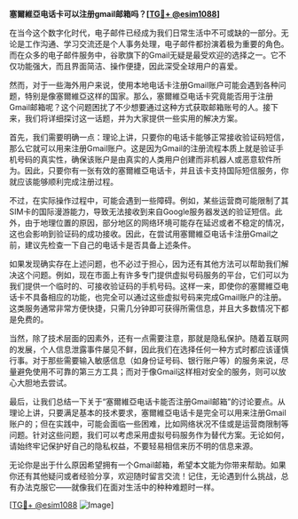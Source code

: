 **塞爾維亞电话卡可以注册gmail邮箱吗？[[TG💪+ @esim1088](https://t.me/s/esim1088)]**

在当今这个数字化时代，电子邮件已经成为我们日常生活中不可或缺的一部分。无论是工作沟通、学习交流还是个人事务处理，电子邮件都扮演着极为重要的角色。而在众多的电子邮件服务中，谷歌旗下的Gmail无疑是最受欢迎的选择之一。它不仅功能强大，而且界面简洁、操作便捷，因此深受全球用户的喜爱。

然而，对于一些海外用户来说，使用本地电话卡注册Gmail账户可能会遇到各种问题，特别是像塞爾維亞这样的国家。那么，塞爾維亞电话卡究竟能否用于注册Gmail邮箱呢？这个问题困扰了不少想要通过这种方式获取邮箱账号的人。接下来，我们将详细探讨这一话题，并为大家提供一些实用的解决方案。

首先，我们需要明确一点：理论上讲，只要你的电话卡能够正常接收验证码短信，那么它就可以用来注册Gmail账户。这是因为Gmail的注册流程本质上就是验证手机号码的真实性，确保该账户是由真实的人类用户创建而非机器人或恶意软件所为。因此，只要你有一张有效的塞爾維亞电话卡，并且该卡支持国际短信服务，你就应该能够顺利完成注册过程。

不过，在实际操作过程中，可能会遇到一些障碍。例如，某些运营商可能限制了其SIM卡的国际漫游能力，导致无法接收到来自Google服务器发送的验证短信。此外，由于地理位置的原因，部分地区的网络环境可能存在延迟或者不稳定的情况，这也会影响到验证码的成功接收。因此，在尝试用塞爾維亞电话卡注册Gmail之前，建议先检查一下自己的电话卡是否具备上述条件。

如果发现确实存在上述问题，也不必过于担心，因为还有其他方法可以帮助我们解决这个问题。例如，现在市面上有许多专门提供虚拟号码服务的平台，它们可以为我们提供一个临时的、可接收验证码的手机号码。这样一来，即使你的塞爾維亞电话卡不具备相应的功能，也完全可以通过这些虚拟号码来完成Gmail账户的注册。这类服务通常非常方便快捷，只需几分钟即可获得所需信息，并且大多数情况下都是免费的。

当然，除了技术层面的因素外，还有一点需要注意，那就是隐私保护。随着互联网的发展，个人信息泄露事件屡见不鲜，因此我们在选择任何一种方式时都应该谨慎行事。对于那些需要输入敏感信息（如身份证号码、银行账户等）的服务来说，尽量避免使用不可靠的第三方工具；而对于像Gmail这样相对安全的服务，则可以放心大胆地去尝试。

最后，让我们总结一下关于“塞爾維亞电话卡能否注册Gmail邮箱”的讨论要点。从理论上讲，只要满足基本的技术要求，塞爾維亞电话卡是完全可以用来注册Gmail账户的；但在实践中，可能会面临一些困难，比如网络状况不佳或是运营商限制等问题。针对这些问题，我们可以考虑采用虚拟号码服务作为替代方案。无论如何，请始终牢记保护好自己的隐私权益，不要轻易相信来历不明的信息来源。

无论你是出于什么原因希望拥有一个Gmail邮箱，希望本文能为你带来帮助。如果你还有其他疑问或者经验分享，欢迎随时留言交流！记住，无论遇到什么挑战，总有办法克服它——就像我们在面对生活中的种种难题时一样。

[[TG💪+ @esim1088](https://t.me/s/esim1088) ![Image](https://i.postimg.cc/4NQfJmqS/Snipaste-2025-05-13-00-14-12.png)]